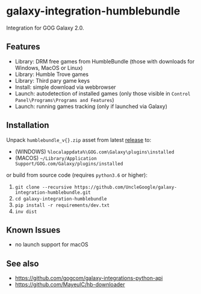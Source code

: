 # galaxy-integration-humblebundle

Integration for GOG Galaxy 2.0.

## Features

* Library: DRM free games from HumbleBundle (those with downloads for Windows, MacOS or Linux)
* Library: Humble Trove games
* Library: Third pary game keys
* Install: simple download via webbrowser
* Launch: autodetection of installed games (only those visible in `Control Panel\Programs\Programs and Features`)
* Launch: running games tracking (only if launched via Galaxy)

## Installation

Unpack `humblebundle_v{}.zip` asset from latest [release][1] to:
- (WINDOWS) `%localappdata%\GOG.com\Galaxy\plugins\installed`
- (MACOS) `~/Library/Application Support/GOG.com/Galaxy/plugins/installed`

or build from source code (requires `python3.6` or higher):

1. `git clone --recursive https://github.com/UncleGoogle/galaxy-integration-humblebundle.git`
2. `cd galaxy-integration-humblebundle`
3. `pip install -r requirements/dev.txt`
4. `inv dist`

## Known Issues

- no launch support for macOS

## See also
- https://github.com/gogcom/galaxy-integrations-python-api
- https://github.com/MayeulC/hb-downloader

[1]: https://github.com/UncleGoogle/galaxy-integration-humblebundle/releases
